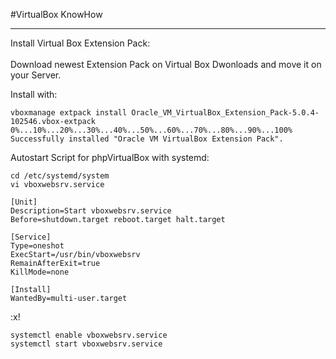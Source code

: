 #VirtualBox KnowHow
<!-- date: 2015-10-16 00:00:00 -->
<!-- category: virtualbox -->
<!-- tags: VirtualBox -->
***
Install Virtual Box Extension Pack:<br>
<br>
Download newest Extension Pack on Virtual Box Dwonloads and move it on your Server. 

Install with:

    vboxmanage extpack install Oracle_VM_VirtualBox_Extension_Pack-5.0.4-102546.vbox-extpack
    0%...10%...20%...30%...40%...50%...60%...70%...80%...90%...100%
    Successfully installed "Oracle VM VirtualBox Extension Pack".

Autostart Script for phpVirtualBox with systemd:

    cd /etc/systemd/system
    vi vboxwebsrv.service
    
    [Unit]
    Description=Start vboxwebsrv.service
    Before=shutdown.target reboot.target halt.target
    
    [Service]
    Type=oneshot
    ExecStart=/usr/bin/vboxwebsrv
    RemainAfterExit=true
    KillMode=none
    
    [Install]
    WantedBy=multi-user.target
    
:x!

    systemctl enable vboxwebsrv.service
    systemctl start vboxwebsrv.service
